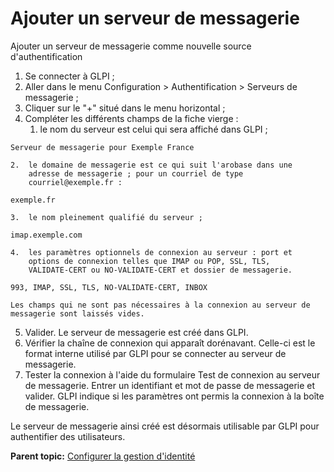 Ajouter un serveur de messagerie
================================

Ajouter un serveur de messagerie comme nouvelle source
d'authentification

1.  Se connecter à GLPI ;
2.  Aller dans le menu Configuration \> Authentification \> Serveurs de
    messagerie ;
3.  Cliquer sur le "+" situé dans le menu horizontal ;
4.  Compléter les différents champs de la fiche vierge :
    1.  le nom du serveur est celui qui sera affiché dans GLPI ;

~~~~ {.codeblock}
Serveur de messagerie pour Exemple France
~~~~

    2.  le domaine de messagerie est ce qui suit l'arobase dans une
        adresse de messagerie ; pour un courriel de type
        courriel@exemple.fr :

~~~~ {.codeblock}
exemple.fr
~~~~

    3.  le nom pleinement qualifié du serveur ;

~~~~ {.codeblock}
imap.exemple.com
~~~~

    4.  les paramètres optionnels de connexion au serveur : port et
        options de connexion telles que IMAP ou POP, SSL, TLS,
        VALIDATE-CERT ou NO-VALIDATE-CERT et dossier de messagerie.

~~~~ {.codeblock}
993, IMAP, SSL, TLS, NO-VALIDATE-CERT, INBOX
~~~~

    Les champs qui ne sont pas nécessaires à la connexion au serveur de
    messagerie sont laissés vides.
5.  Valider. Le serveur de messagerie est créé dans GLPI.
6.  Vérifier la chaîne de connexion qui apparaît dorénavant. Celle-ci
    est le format interne utilisé par GLPI pour se connecter au serveur
    de messagerie.
7.  Tester la connexion à l'aide du formulaire Test de connexion au
    serveur de messagerie. Entrer un identifiant et mot de passe de
    messagerie et valider. GLPI indique si les paramètres ont permis la
    connexion à la boîte de messagerie.

Le serveur de messagerie ainsi créé est désormais utilisable par GLPI
pour authentifier des utilisateurs.

**Parent topic:** [Configurer la gestion
d'identité](../glpi/config_auth.html "La manière dont GLPI gère l'authentification et les informations personnelles des utilisateurs se configure depuis le menu Configuration > Authentification.")
